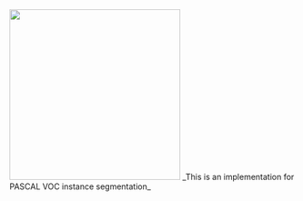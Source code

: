 <img src=".github/Detectron2-Logo-Horz.svg" width="300" >
_This is an implementation for PASCAL VOC instance segmentation_

